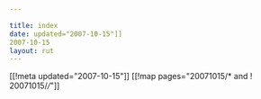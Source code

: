 ```yaml
---

title: index
date: updated="2007-10-15"]]
2007-10-15
layout: rut
---
```


[[!meta updated="2007-10-15"]]
[[!map pages="20071015/* and ! 20071015/*/*"]]
